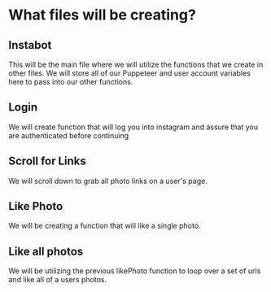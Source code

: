 # What files will be creating?

## Instabot

This will be the main file where we will utilize the functions
that we create in other files. We will store all of our
Puppeteer and user account variables here to pass into our
other functions.

## Login

We will create function that will log you into instagram
and assure that you are authenticated before continuing

## Scroll for Links

We will scroll down to grab all photo links on a user's page.

## Like Photo

We will be creating a function that will like a single photo.

## Like all photos

We will be utilizing the previous likePhoto function to loop
over a set of urls and like all of a users photos.
